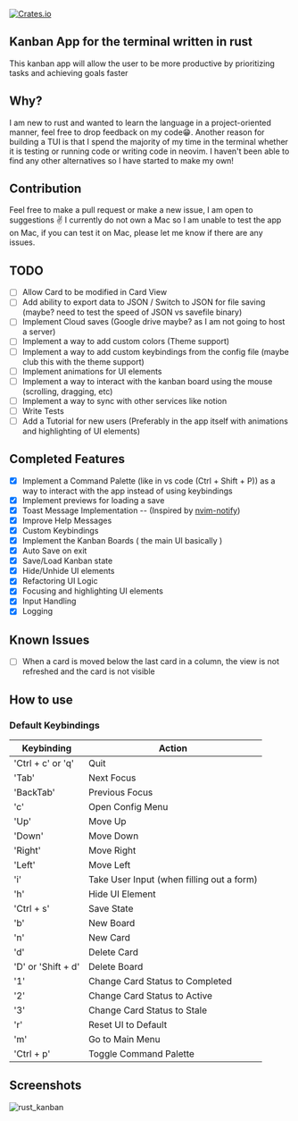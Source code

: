 [![Crates.io](https://img.shields.io/crates/v/rust-kanban.svg)](https://crates.io/crates/rust-kanban)
## Kanban App for the terminal written in rust
  This kanban app will allow the user to be more productive by prioritizing tasks and achieving goals faster
## Why?
  I am new to rust and wanted to learn the language in a project-oriented manner, feel free to drop feedback on my code😁. Another reason for building a TUI is that I spend the majority of my time in the terminal whether it is testing or running code or writing code in neovim. I haven't been able to find any other alternatives so I have started to make my own!
## Contribution
  Feel free to make a pull request or make a new issue, I am open to suggestions ✌️
  I currently do not own a Mac so I am unable to test the app on Mac, if you can test it on Mac, please let me know if there are any issues.
## TODO
- [ ] Allow Card to be modified in Card View
- [ ] Add ability to export data to JSON / Switch to JSON for file saving (maybe? need to test the speed of JSON vs savefile binary)
- [ ] Implement Cloud saves (Google drive maybe? as I am not going to host a server)
- [ ] Implement a way to add custom colors (Theme support)
- [ ] Implement a way to add custom keybindings from the config file (maybe club this with the theme support)
- [ ] Implement animations for UI elements
- [ ] Implement a way to interact with the kanban board using the mouse (scrolling, dragging, etc)
- [ ] Implement a way to sync with other services like notion
- [ ] Write Tests
- [ ] Add a Tutorial for new users (Preferably in the app itself with animations and highlighting of UI elements)
## Completed Features
- [x] Implement a Command Palette (like in vs code (Ctrl + Shift + P)) as a way to interact with the app instead of using keybindings
- [x] Implement previews for loading a save
- [x] Toast Message Implementation -- (Inspired by [nvim-notify](https://github.com/rcarriga/nvim-notify))
- [x] Improve Help Messages
- [x] Custom Keybindings
- [x] Implement the Kanban Boards ( the main UI basically )
- [x] Auto Save on exit
- [x] Save/Load Kanban state
- [x] Hide/Unhide UI elements
- [x] Refactoring UI Logic
- [x] Focusing and highlighting UI elements
- [x] Input Handling
- [x] Logging
  
## Known Issues
- [ ] When a card is moved below the last card in a column, the view is not refreshed and the card is not visible

## How to use
### Default Keybindings

| Keybinding         | Action                                    |
| ------------------ | ---------------------------               |
| 'Ctrl + c' or 'q'  | Quit                                      |
| 'Tab'              | Next Focus                                |
| 'BackTab'          | Previous Focus                            |
| 'c'                | Open Config Menu                          |
| 'Up'               | Move Up                                   |
| 'Down'             | Move Down                                 |
| 'Right'            | Move Right                                |
| 'Left'             | Move Left                                 |
| 'i'                | Take User Input (when filling out a form) |
| 'h'                | Hide UI Element                           |
| 'Ctrl + s'         | Save State                                |
| 'b'                | New Board                                 |
| 'n'                | New Card                                  |
| 'd'                | Delete Card                               |
| 'D' or 'Shift + d' | Delete Board                              |
| '1'                | Change Card Status to Completed           |
| '2'                | Change Card Status to Active              |
| '3'                | Change Card Status to Stale               |
| 'r'                | Reset UI to Default                       |
| 'm'                | Go to Main Menu                           |
| 'Ctrl + p'         | Toggle Command Palette                    |



## Screenshots
![rust_kanban](https://user-images.githubusercontent.com/66156000/206888828-5f9678e6-eaf1-4389-9e85-c65797e2f204.png)
